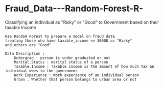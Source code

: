 # Fraud_Data---Random-Forest-R-
Classifying an individual as "Risky" or "Good" to Government based on their taxable Income

    Use Random Forest to prepare a model on fraud data 
    treating those who have taxable_income <= 30000 as "Risky" 
    and others are "Good"

    Data Description :
        Undergrad : person is under graduated or not
        Marital.Status : marital status of a person
        Taxable.Income : Taxable income is the amount of how much tax an individual owes to the government 
        Work Experience : Work experience of an individual person
        Urban : Whether that person belongs to urban area or not
